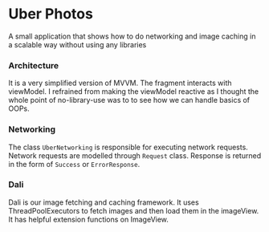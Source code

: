 # Uber Photos
A small application that shows how to do networking and image caching in a scalable way without using any libraries

### Architecture
It is a very simplified version of MVVM. The fragment interacts with viewModel. I refrained from making the viewModel reactive as I thought the whole point of no-library-use was to to see how we can handle basics of OOPs.

### Networking
The class `UberNetworking` is responsible for executing network requests. Network requests are modelled through `Request` class. Response is returned in the form of `Success` or `ErrorResponse`.

### Dali
Dali is our image fetching and caching framework. It uses ThreadPoolExecutors to fetch images and then load them in the imageView. It has helpful extension functions on ImageView.


